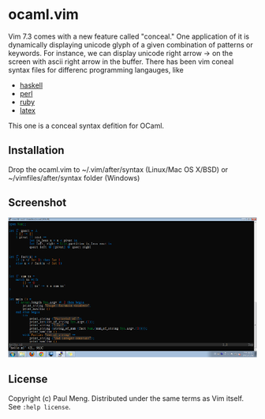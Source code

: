 ocaml.vim
============

Vim 7.3 comes with a new feature called "conceal."
One application of it is dynamically displaying unicode glyph of a given combination of patterns or keywords.
For instance, we can display unicode right arrow  →  on the screen with ascii right arrow in the buffer.
There has been vim coneal syntax files for differenc programming langauges, like

* [haskell](https://github.com/vim-scripts/Haskell-Conceal)
* [perl](https://github.com/c9s/perl-conceal.vim)
* [ruby](http://ithaca.arpinum.org/2010/11/06/vim-conceal-for-ruby.html)
* [latex](http://b4winckler.wordpress.com/2010/08/07/using-the-conceal-vim-feature-with-latex/)

This one is a conceal syntax defition for OCaml.


Installation
------------

Drop the ocaml.vim to ~/.vim/after/syntax (Linux/Mac OS X/BSD) or ~/vimfiles/after/syntax folder (Windows) 


Screenshot
----------

![screenshot for ocaml.vim](vim-ocaml-conceal.png)

License
-------

Copyright (c) Paul Meng.  Distributed under the same terms as Vim itself.
See `:help license`.
